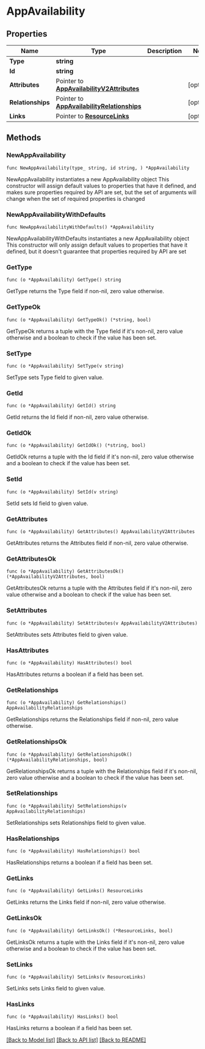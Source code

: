 # AppAvailability

## Properties

Name | Type | Description | Notes
------------ | ------------- | ------------- | -------------
**Type** | **string** |  | 
**Id** | **string** |  | 
**Attributes** | Pointer to [**AppAvailabilityV2Attributes**](AppAvailabilityV2Attributes.md) |  | [optional] 
**Relationships** | Pointer to [**AppAvailabilityRelationships**](AppAvailabilityRelationships.md) |  | [optional] 
**Links** | Pointer to [**ResourceLinks**](ResourceLinks.md) |  | [optional] 

## Methods

### NewAppAvailability

`func NewAppAvailability(type_ string, id string, ) *AppAvailability`

NewAppAvailability instantiates a new AppAvailability object
This constructor will assign default values to properties that have it defined,
and makes sure properties required by API are set, but the set of arguments
will change when the set of required properties is changed

### NewAppAvailabilityWithDefaults

`func NewAppAvailabilityWithDefaults() *AppAvailability`

NewAppAvailabilityWithDefaults instantiates a new AppAvailability object
This constructor will only assign default values to properties that have it defined,
but it doesn't guarantee that properties required by API are set

### GetType

`func (o *AppAvailability) GetType() string`

GetType returns the Type field if non-nil, zero value otherwise.

### GetTypeOk

`func (o *AppAvailability) GetTypeOk() (*string, bool)`

GetTypeOk returns a tuple with the Type field if it's non-nil, zero value otherwise
and a boolean to check if the value has been set.

### SetType

`func (o *AppAvailability) SetType(v string)`

SetType sets Type field to given value.


### GetId

`func (o *AppAvailability) GetId() string`

GetId returns the Id field if non-nil, zero value otherwise.

### GetIdOk

`func (o *AppAvailability) GetIdOk() (*string, bool)`

GetIdOk returns a tuple with the Id field if it's non-nil, zero value otherwise
and a boolean to check if the value has been set.

### SetId

`func (o *AppAvailability) SetId(v string)`

SetId sets Id field to given value.


### GetAttributes

`func (o *AppAvailability) GetAttributes() AppAvailabilityV2Attributes`

GetAttributes returns the Attributes field if non-nil, zero value otherwise.

### GetAttributesOk

`func (o *AppAvailability) GetAttributesOk() (*AppAvailabilityV2Attributes, bool)`

GetAttributesOk returns a tuple with the Attributes field if it's non-nil, zero value otherwise
and a boolean to check if the value has been set.

### SetAttributes

`func (o *AppAvailability) SetAttributes(v AppAvailabilityV2Attributes)`

SetAttributes sets Attributes field to given value.

### HasAttributes

`func (o *AppAvailability) HasAttributes() bool`

HasAttributes returns a boolean if a field has been set.

### GetRelationships

`func (o *AppAvailability) GetRelationships() AppAvailabilityRelationships`

GetRelationships returns the Relationships field if non-nil, zero value otherwise.

### GetRelationshipsOk

`func (o *AppAvailability) GetRelationshipsOk() (*AppAvailabilityRelationships, bool)`

GetRelationshipsOk returns a tuple with the Relationships field if it's non-nil, zero value otherwise
and a boolean to check if the value has been set.

### SetRelationships

`func (o *AppAvailability) SetRelationships(v AppAvailabilityRelationships)`

SetRelationships sets Relationships field to given value.

### HasRelationships

`func (o *AppAvailability) HasRelationships() bool`

HasRelationships returns a boolean if a field has been set.

### GetLinks

`func (o *AppAvailability) GetLinks() ResourceLinks`

GetLinks returns the Links field if non-nil, zero value otherwise.

### GetLinksOk

`func (o *AppAvailability) GetLinksOk() (*ResourceLinks, bool)`

GetLinksOk returns a tuple with the Links field if it's non-nil, zero value otherwise
and a boolean to check if the value has been set.

### SetLinks

`func (o *AppAvailability) SetLinks(v ResourceLinks)`

SetLinks sets Links field to given value.

### HasLinks

`func (o *AppAvailability) HasLinks() bool`

HasLinks returns a boolean if a field has been set.


[[Back to Model list]](../README.md#documentation-for-models) [[Back to API list]](../README.md#documentation-for-api-endpoints) [[Back to README]](../README.md)


